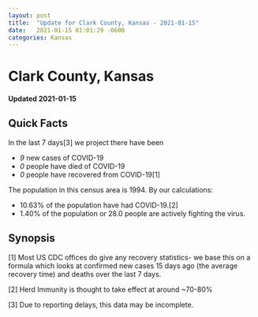 ```yaml
---
layout: post
title:  "Update for Clark County, Kansas - 2021-01-15"
date:   2021-01-15 01:01:29 -0600
categories: Kansas
---
```


# Clark County, Kansas
#### Updated 2021-01-15

## Quick Facts

In the last 7 days[3] we project there have been
- *9* new cases of COVID-19
- *0* people have died of COVID-19
- *0* people have recovered from COVID-19[1]

The population in this census area is 1994. By our calculations:
- 10.63% of the population have had COVID-19.[2]
- 1.40% of the population or 28.0 people are actively fighting the virus.

## Synopsis




[1] Most US CDC offices do give any recovery statistics- we base this on a formula which looks at confirmed new cases
15 days ago (the average recovery time) and deaths over the last 7 days.

[2] Herd Immunity is thought to take effect at around ~70-80%

[3] Due to reporting delays, this data may be incomplete.
 
    